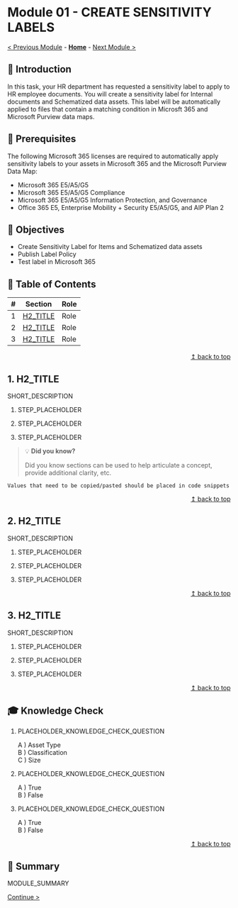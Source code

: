 # Module 01 - CREATE SENSITIVITY LABELS

[< Previous Module](../modules/module00.md) - **[Home](../README.md)** - [Next Module >](../modules/module00.md)

## :loudspeaker: Introduction

In this task, your HR department has requested a sensitivity label to apply to HR employee documents. You will create a sensitivity label for Internal documents and Schematized data assets.  This label will be automatically applied to files that contain a matching condition in Microsft 365 and Microsoft Purview data maps.

## :thinking: Prerequisites
The following Microsoft 365 licenses are required to automatically apply sensitivity labels to your assets in Microsoft 365 and the Microsoft Purview Data Map:
* Microsoft 365 E5/A5/G5
* Microsoft 365 E5/A5/G5 Compliance
* Microsoft 365 E5/A5/G5 Information Protection, and Governance
* Office 365 E5, Enterprise Mobility + Security E5/A5/G5, and AIP Plan 2

## :dart: Objectives

* Create Sensitivity Label for Items and Schematized data assets
* Publish Label Policy
* Test label in Microsoft 365

## :bookmark_tabs: Table of Contents

| #  | Section | Role |
| --- | --- | --- |
| 1 | [H2_TITLE](#jump-link) | Role |
| 2 | [H2_TITLE](#jump-link) | Role |
| 3 | [H2_TITLE](#jump-link) | Role |

<div align="right"><a href="#module-00---title">↥ back to top</a></div>

## 1. H2_TITLE

SHORT_DESCRIPTION

1. STEP_PLACEHOLDER

2. STEP_PLACEHOLDER

3. STEP_PLACEHOLDER

> :bulb: **Did you know?**
>
> Did you know sections can be used to help articulate a concept, provide additional clarity, etc.

```text
Values that need to be copied/pasted should be placed in code snippets
```

<div align="right"><a href="#module-00---title">↥ back to top</a></div>

## 2. H2_TITLE

SHORT_DESCRIPTION

1. STEP_PLACEHOLDER

2. STEP_PLACEHOLDER

3. STEP_PLACEHOLDER

<div align="right"><a href="#module-00---title">↥ back to top</a></div>

## 3. H2_TITLE

SHORT_DESCRIPTION

1. STEP_PLACEHOLDER

2. STEP_PLACEHOLDER

3. STEP_PLACEHOLDER

<div align="right"><a href="#module-00---title">↥ back to top</a></div>

## :mortar_board: Knowledge Check

1. PLACEHOLDER_KNOWLEDGE_CHECK_QUESTION

    A ) Asset Type  
    B ) Classification  
    C ) Size  

2. PLACEHOLDER_KNOWLEDGE_CHECK_QUESTION

    A ) True  
    B ) False  

3. PLACEHOLDER_KNOWLEDGE_CHECK_QUESTION

    A ) True  
    B ) False  

<div align="right"><a href="#module-00---title">↥ back to top</a></div>

## :tada: Summary

MODULE_SUMMARY

[Continue >](../modules/module00.md)
